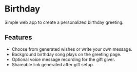 # Birthday

Simple web app to create a personalized birthday greeting.

## Features
- Choose from generated wishes or write your own message.
- Background birthday song plays on the greeting page.
- Optional voice message recording for the gift giver.
- Shareable link generated after gift setup.
